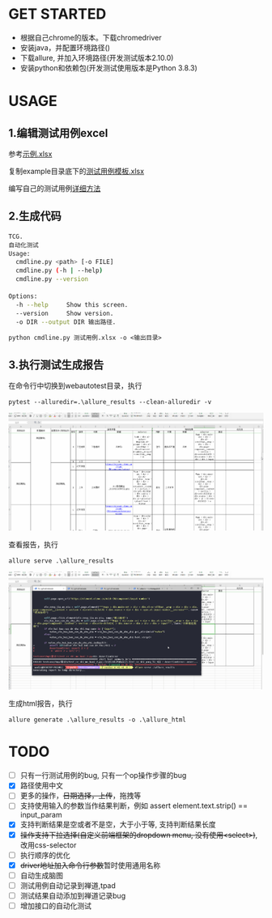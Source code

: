 
# GET STARTED
- 根据自己chrome的版本。下载chromedriver
- 安装java，并配置环境路径()
- 下载allure, 并加入环境路径(开发测试版本2.10.0)
- 安装python和依赖包(开发测试使用版本是Python 3.8.3)


# USAGE

## 1.编辑测试用例excel
参考[示例.xlsx](example/示例.xlsx)

复制example目录底下的[测试用例模板.xlsx](example/测试用例模板.xlsx)

编写自己的测试用例[详细方法](docs/how_to_write_excel.md)

## 2.生成代码

```bash
TCG.
自动化测试
Usage:
  cmdline.py <path> [-o FILE]
  cmdline.py (-h | --help)
  cmdline.py --version

Options:
  -h --help     Show this screen.
  --version     Show version.
  -o DIR --output DIR 输出路径.
```

```shell
python cmdline.py 测试用例.xlsx -o <输出目录>
```




## 3.执行测试生成报告
在命令行中切换到webautotest目录，执行
```shell
pytest --alluredir=.\allure_results --clean-alluredir -v
```
![图片alt](./docs/imgs/workflow.gif)

查看报告，执行
```shell
allure serve .\allure_results
```
![图片alt](./docs/imgs/report.gif)

生成html报告，执行
```shell
allure generate .\allure_results -o .\allure_html
```


# TODO
- [ ] 只有一行测试用例的bug, 只有一个op操作步骤的bug
- [x] 路径使用中文
- [ ] 更多的操作，~~日期选择，上传~~，拖拽等
- [ ] 支持使用输入的参数当作结果判断，例如 assert element.text.strip() == input_param
- [x] 支持判断结果是空或者不是空，大于小于等, 支持判断结果长度
- [x] ~~操作支持下拉选择(自定义前端框架的dropdown menu, 没有使用\<select\>)~~, 改用css-selector
- [ ] 执行顺序的优化
- [x] ~~driver地址加入命令行参数~~暂时使用通用名称
- [ ] 自动生成脑图
- [ ] 测试用例自动记录到禅道,tpad
- [ ] 测试结果自动添加到禅道记录bug
- [ ] 增加接口的自动化测试
